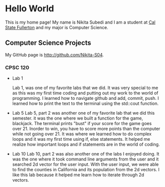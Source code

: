# Hello World

This is my home page! My name is Nikita Subedi and I am a student at [Cal State Fullerton](http://www.fullerton.edu/) and my major is Computer Science.

## Computer Science Projects

My GitHub page is http://github.com/Nikita-S04.

### CPSC 120

* Lab 1

    Lab 1, was one of my favorite labs that we did. It was very special to me as this was my first time coding and putting out my work to the world of programming. I learned how to navigate github and add, commit, push. I learned how to print the text to the terminal using the std::cout function. 

* Lab 5
    Lab 5, part 2 was another one of my favorite lab that we did this semester. it was the one where we built a function for the game, blackjack. The terminal prints "bust" if your score for the game goes over 21. Inorder to win, you have to score more points than the computer while not going over 21. It was where we learned how to do complex loops and it was my first time using if, else statements. It helped me realize how important loops and if statements are in the world of coding. 

* Lab 10
    Lab 10, part 2 was also another one of the labs I enjoyed doing. It was the one where it took command line arguments from the user and it searched 2d vector for the user input. With the user input, we were able to find the counties in California and its population from the 2d vectors. I like this lab because it helped me learn how to iterate through 2d vectors.